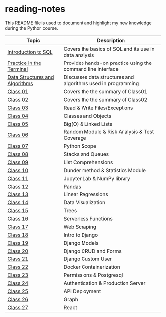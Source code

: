 # reading-notes

This README file is used to document and highlight my new knowledge during the Python course.

| Topic | Description |
|-------|-------------|
| [Introduction to SQL](./sql.md) | Covers the basics of SQL and its use in data analysis |
| [Practice in the Terminal](./terminal.md) | Provides hands-on practice using the command line interface |
| [Data Structures and Algorithms](./Data%20StructuresAndAlgorithms.md) | Discusses data structures and algorithms used in programming |
| [Class 01](./1-10/class01.md) | Covers the the summary of Class01 |
| [Class 02](./1-10/class02.md) | Covers the the summary of Class02 |
| [Class 03](./1-10/class03.md) |  Read & Write Files/Exceptions |
| [Class 04](./1-10/class04.md)| Classes and Objects  |
| [Class 05](./1-10/class05.md)| Big(O) & Linked Lists  |
| [Class 06](./1-10/class06.md)| Random Module & Risk Analysis & Test Coverage  |
| [Class 07](./1-10/class07.md)| Python Scope  |
| [Class 08](./1-10/class08.md)| Stacks and Queues  |
| [Class 09](./1-10/class09.md)| List Comprehensions  |
| [Class 10](./1-10/class10.md)| Dunder method & Statistics Module  |
| [Class 11](./11-20/class11.md)|  Jupyter Lab &  NumPy library  |
| [Class 12](./11-20/class12.md)|  Pandas  |
| [Class 13](./11-20/class13.md)|  Linear Regressions  |
| [Class 14](./11-20/class14.md)|  Data Visualization  |
| [Class 15](./11-20/class15.md)|  Trees  |
| [Class 16](./11-20/class16.md)|  Serverless Functions  |
| [Class 17](./11-20/class17.md)|  Web Scraping  |
| [Class 18](./11-20/class18.md)|  Intro to Django  |
| [Class 19](./11-20/class19.md)|  Django Models  |
| [Class 20](./11-20/class20.md)|  Django CRUD and Forms  |
| [Class 21](./class21.md)|  Django Custom User  |
| [Class 22](./class22.md)|  Docker Containerization  |
| [Class 23](./class23.md)|  Permissions & Postgresql  |
| [Class 24](./class24.md)|  Authentication & Production Server  |
| [Class 25](./class25.md)|  API Deployment  |
| [Class 26](./class26.md)|  Graph  |
| [Class 27](./class27.md)|  React  |